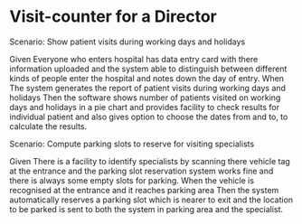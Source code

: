 # Visit-counter for a Director

Scenario: Show patient visits during working days and holidays

  Given Everyone who enters hospital has data entry card with
        there information uploaded and the system able to distinguish
        between different kinds of people enter the hospital and
        notes down the day of entry.
  When The system generates the report of patient visits
       during working days and holidays
  Then the software shows number of patients visited on working days
       and holidays in a pie chart and provides facility to check
       results for individual patient and also gives option to choose
       the dates from and to, to calculate the results.

Scenario: Compute parking slots to reserve for visiting specialists

  Given There is a facility to identify specialists by scanning there
        vehicle tag at the entrance and the parking slot reservation
        system works fine and there is always some empty slots for
        parking.
  When the vehicle is recognised at the entrance and it reaches
       parking area
  Then the system automatically reserves a parking slot which is nearer
       to exit and the location to be parked is sent to both the system
       in parking area and the specialist.
